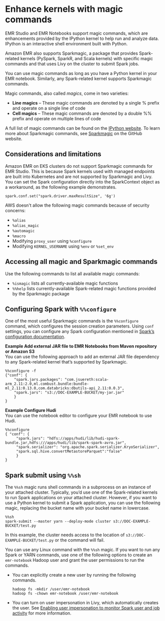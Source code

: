 # Enhance kernels with magic commands<a name="emr-studio-magics"></a>

EMR Studio and EMR Notebooks support magic commands, which are enhancements provided by the IPython kernel to help run and analyze data\. IPython is an interactive shell environment built with Python\.

Amazon EMR also supports Sparkmagic, a package that provides Spark\-related kernels \(PySpark, SparkR, and Scala kernels\) with specific magic commands and that uses Livy on the cluster to submit Spark jobs\.

You can use magic commands as long as you have a Python kernel in your EMR notebook\. Similarly, any Spark\-related kernel supports Sparkmagic commands\.

Magic commands, also called *magics*, come in two varieties:
+ **Line magics** – These magic commands are denoted by a single % prefix and operate on a single line of code
+ **Cell magics** – These magic commands are denoted by a double %% prefix and operate on multiple lines of code

A full list of magic commands can be found on the [IPython website](https://ipython.readthedocs.io/en/stable/interactive/magics.html)\. To learn more about Sparkmagic commands, see [Sparkmagic](https://github.com/jupyter-incubator/sparkmagic) on the GitHub website\.

## Considerations and limitations<a name="considerations-limitations-magics"></a>

Amazon EMR on EKS clusters do not support Sparkmagic commands for EMR Studio\. This is because Spark kernels used with managed endpoints are built into Kubernetes and are not supported by Sparkmagic and Livy\. You can set the Spark configuration directly into the SparkContext object as a workaround, as the following example demonstrates\.

```
spark.conf.set("spark.driver.maxResultSize", '6g') 
```

AWS doesn't allow the following magic commands because of security concerns:
+ `%alias`
+ `%alias_magic`
+ `%automagic`
+ `%macro`
+ Modifying `proxy_user` using `%configure`
+ Modifying `KERNEL_USERNAME` using `%env` or `%set_env`

## Accessing all magic and Sparkmagic commands<a name="accessing-all-magic-commands"></a>

Use the following commands to list all available magic commands:
+ `%ismagic` lists all currently\-available magic functions
+ `%%help` lists currently\-available Spark\-related magic functions provided by the Sparkmagic package

## Configuring Spark with `%%configure`<a name="using-configure-sparkmagic"></a>

One of the most useful Sparkmagic commands is the `%%configure` command, which configures the session creation parameters\. Using `conf` settings, you can configure any Spark configuration mentioned in [Spark’s configuration documentation](https://spark.apache.org/docs/latest/configuration.html)\.

**Example Add external JAR file to EMR Notebooks from Maven repository or Amazon S3**  
You can use the following approach to add an external JAR file dependency to any Spark\-related kernel that’s supported by Sparkmagic\.  

```
%%configure -f
{"conf": {
    "spark.jars.packages": "com.jsuereth:scala-arm_2.11:2.0,ml.combust.bundle:bundle-ml_2.11:0.13.0,com.databricks:dbutils-api_2.11:0.0.3",
    "spark.jars": "s3://DOC-EXAMPLE-BUCKET/my-jar.jar"
    }
}
```

**Example Configure Hudi**  
You can use the notebook editor to configure your EMR notebook to use Hudi\.  

```
%%configure
{ "conf": {
     "spark.jars": "hdfs://apps/hudi/lib/hudi-spark-bundle.jar,hdfs:///apps/hudi/lib/spark-spark-avro.jar", 
     "spark.serializer": "org.apache.spark.serializer.KryoSerializer",
     "spark.sql.hive.convertMetastoreParquet":"false"
     }
}
```

## Spark submit using `%%sh`<a name="using-sh-sparkmagic"></a>

The `%%sh` magic runs shell commands in a subprocess on an instance of your attached cluster\. Typically, you’d use one of the Spark\-related kernels to run Spark applications on your attached cluster\. However, if you want to use a Python kernel to submit a Spark application, you can use the following magic, replacing the bucket name with your bucket name in lowercase\.

```
%%sh
spark-submit --master yarn --deploy-mode cluster s3://DOC-EXAMPLE-BUCKET/test.py
```

In this example, the cluster needs access to the location of `s3://DOC-EXAMPLE-BUCKET/test.py` or the command will fail\.

You can use any Linux command with the `%%sh` magic\. If you want to run any Spark or YARN commands, use one of the following options to create an `emr-notebook` Hadoop user and grant the user permissions to run the commands\.
+ You can explicitly create a new user by running the following commands\.

  ```
  hadoop fs -mkdir /user/emr-notebook
  hadoop fs -chown emr-notebook /user/emr-notebook
  ```
+ You can turn on user impersonation in Livy, which automatically creates the user\. See [Enabling user impersonation to monitor Spark user and job activity](emr-managed-notebooks-spark-monitor.md) for more information\.